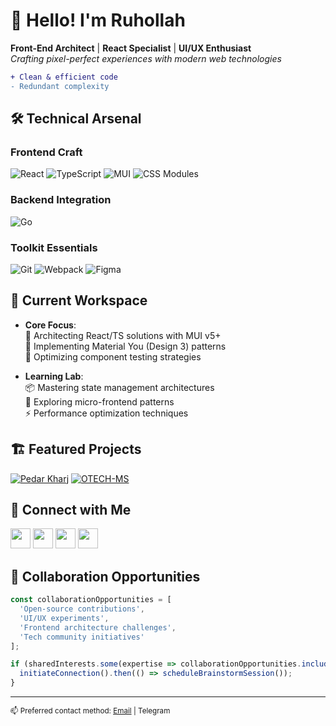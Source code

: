 # 👋 Hello! I'm Ruhollah

**Front-End Architect** | **React Specialist** | **UI/UX Enthusiast**  
*Crafting pixel-perfect experiences with modern web technologies*

```diff
+ Clean & efficient code
- Redundant complexity
```

## 🛠️ Technical Arsenal

### **Frontend Craft**
![React](https://img.shields.io/badge/-React-61DAFB?logo=react&logoColor=white)
![TypeScript](https://img.shields.io/badge/-TypeScript-3178C6?logo=typescript&logoColor=white)
![MUI](https://img.shields.io/badge/-MUI-007FFF?logo=mui&logoColor=white)
![CSS Modules](https://img.shields.io/badge/-CSS_Modules-000000?logo=css3&logoColor=white)

### **Backend Integration**
![Go](https://img.shields.io/badge/-GoLang-00ADD8?logo=go&logoColor=white)

### **Toolkit Essentials**
![Git](https://img.shields.io/badge/-Git-F05032?logo=git&logoColor=white)
![Webpack](https://img.shields.io/badge/-Webpack-8DD6F9?logo=webpack&logoColor=black)
![Figma](https://img.shields.io/badge/-Figma-F24E1E?logo=figma&logoColor=white)

## 🚧 Current Workspace

- **Core Focus**:  
  🔨 Architecting React/TS solutions with MUI v5+  
  🎨 Implementing Material You (Design 3) patterns  
  🧪 Optimizing component testing strategies

- **Learning Lab**:  
  📦 Mastering state management architectures  
  🧩 Exploring micro-frontend patterns  
  ⚡ Performance optimization techniques

## 🏗 Featured Projects

[![Pedar Kharj](https://via.placeholder.com/400x200/4a5568/ffffff?text=React+TS+Showcase)](https://github.com/ruhollah82/pedarkharj)
[![OTECH-MS](https://via.placeholder.com/400x200/4a5568/ffffff?text=Material+You+Implementation)](https://github.com/ruhollah82/OTECH-front)

## 📡 Connect with Me

[<img src="https://img.icons8.com/fluent/48/000000/linkedin.png" width="32"/>](https://linkedin.com/in/ruhollah-naseri)
[<img src="https://img.icons8.com/fluent/48/000000/twitter.png" width="32"/>](https://x.com/Ruhollah_82)
[<img src="https://img.icons8.com/fluent/48/000000/telegram-app.png" width="32"/>](https://t.me/ruhollah_82)
[<img src="https://img.icons8.com/fluent/48/000000/instagram-new.png" width="32"/>](https://instagram.com/ruhollah_82)

## 🤝 Collaboration Opportunities

```javascript
const collaborationOpportunities = [
  'Open-source contributions',
  'UI/UX experiments',
  'Frontend architecture challenges',
  'Tech community initiatives'
];

if (sharedInterests.some(expertise => collaborationOpportunities.includes(expertise))) {
  initiateConnection().then(() => scheduleBrainstormSession());
}
```

---

<sub>📫 Preferred contact method: [Email](mailto:ruhollah.naserii@gmail.com) | Telegram</sub>

